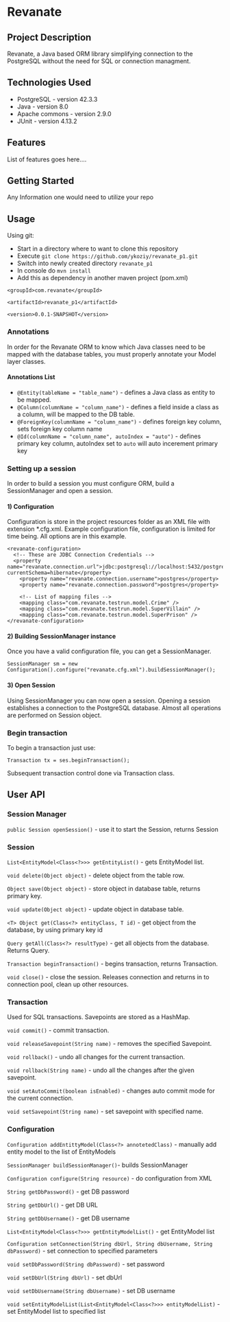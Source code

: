 # Revanate

## Project Description

Revanate, a Java based ORM library simplifying connection to the PostgreSQL without the need for SQL or connection managment.

## Technologies Used

- PostgreSQL - version 42.3.3
- Java - version 8.0
- Apache commons - version 2.9.0
- JUnit - version 4.13.2

## Features

List of features goes here....

## Getting Started

Any Information one would need to utilize your repo

## Usage

Using git:

- Start in a directory where to want to clone this repository
- Execute `git clone https://github.com/ykoziy/revanate_p1.git`
- Switch into newly created directory `revanate_p1`
- In console do `mvn install`
- Add this as dependency in another maven project (pom.xml)

```
<groupId>com.revanate</groupId>

<artifactId>revanate_p1</artifactId>

<version>0.0.1-SNAPSHOT</version>
```

### Annotations

In order for the Revanate ORM to know which Java classes need to be mapped with the database tables, you must properly annotate your Model layer classes.

#### Annotations List

- `@Entity(tableName = "table_name")` - defines a Java class as entity to be mapped.
- `@Column(columnName = "column_name")` - defines a field inside a class as a column, will be mapped to the DB table.
- `@ForeignKey(columnName = "column_name")` - defines foreign key column, sets foreign key column name
- `@Id(columnName = "column_name", autoIndex = "auto")` - defines primary key column, autoIndex set to `auto` will auto incerement primary key

### Setting up a session

In order to build a session you must configure ORM, build a SessionManager and open a session.

#### 1) Configuration

Configuration is store in the project resources folder as an XML file with extension \*.cfg.xml.
Example configuration file, configuration is limited for time being. All options are in this example.

```<?xml version="1.0" encoding="UTF-8"?>
<revanate-configuration>
  <!-- These are JDBC Connection Credentials -->
  <property name="revanate.connection.url">jdbc:postgresql://localhost:5432/postgres?currentSchema=hibernate</property>
    <property name="revanate.connection.username">postgres</property>
    <property name="revanate.connection.password">postgres</property>

    <!-- List of mapping files -->
    <mapping class="com.revanate.testrun.model.Crime" />
    <mapping class="com.revanate.testrun.model.SuperVillain" />
    <mapping class="com.revanate.testrun.model.SuperPrison" />
</revanate-configuration>
```

#### 2) Building SessionManager instance

Once you have a valid configuration file, you can get a SessionManager.

```
SessionManager sm = new Configuration().configure("revanate.cfg.xml").buildSessionManager();
```

#### 3) Open Session

Using SessionManager you can now open a session. Opening a session establishes a connection to the PostgreSQL database. Almost all operations are performed on Session object.

### Begin transaction

To begin a transaction just use:

```
Transaction tx = ses.beginTransaction();
```

Subsequent transaction control done via Transaction class.

## User API

### Session Manager

`public Session openSession()` - use it to start the Session, returns Session

### Session

`List<EntityModel<Class<?>>> getEntityList()` - gets EntityModel list.

`void delete(Object object)` - delete object from the table row.

`Object save(Object object)` - store object in database table, returns primary key.

`void update(Object object)` - update object in database table.

`<T> Object get(Class<?> entityClass, T id)` - get object from the database, by using primary key id

`Query getAll(Class<?> resultType)` - get all objects from the database. Returns Query.

`Transaction beginTransaction()` - begins transaction, returns Transaction.

`void close()` - close the session. Releases connection and returns in to connection pool, clean up other resources.

### Transaction

Used for SQL transactions. Savepoints are stored as a HashMap.

`void commit()` - commit transaction.

`void releaseSavepoint(String name)` - removes the specified Savepoint.

`void rollback()` - undo all changes for the current transaction.

`void rollback(String name)` - undo all the changes after the given savepoint.

`void setAutoCommit(boolean isEnabled)` - changes auto commit mode for the current connection.

`void setSavepoint(String name)` - set savepoint with specified name.

### Configuration

`Configuration addEntittyModel(Class<?> annotetedClass)` - manually add entity model to the list of EntityModels

`SessionManager buildSessionManager()`- builds SessionManager

`Configuration configure(String resource)` - do configuration from XML

`String getDbPassword()` - get DB password

`String getDbUrl()` - get DB URL

`String getDbUsername()` - get DB username

`List<EntityModel<Class<?>>> getEntityModelList()` - get EntityModel list

`Configuration setConnection(String dbUrl, String dbUsername, String dbPassword)` - set connection to specified parameters

`void setDbPassword(String dbPassword)` - set password

`void setDbUrl(String dbUrl)` - set dbUrl

`void setDbUsername(String dbUsername)` - set DB username

`void setEntityModelList(List<EntityModel<Class<?>>> entityModelList)` - set EntityModel list to specified list
